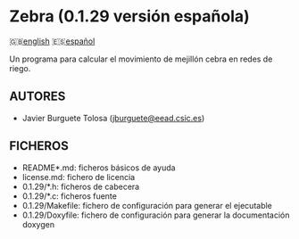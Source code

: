 Zebra (0.1.29 versión española)
==============================

:uk:[english](README.md) :es:[español](README.es.md)

Un programa para calcular el movimiento de mejillón cebra en redes de riego.

AUTORES
-------

* Javier Burguete Tolosa (jburguete@eead.csic.es)

FICHEROS
--------

* README\*.md: ficheros básicos de ayuda
* license.md: fichero de licencia
* 0.1.29/\*.h: ficheros de cabecera
* 0.1.29/\*.c: ficheros fuente
* 0.1.29/Makefile: fichero de configuración para generar el ejecutable
* 0.1.29/Doxyfile: fichero de configuración para generar la documentación doxygen
